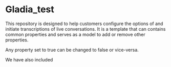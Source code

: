 # Gladia_test
This repository is designed to help customers configure the options of and initiate transcriptions of live conversations. It is a template that can contains common properties and serves as a model to add or remove other properties.

Any property set to true can be changed to false or vice-versa.

We have also included 
